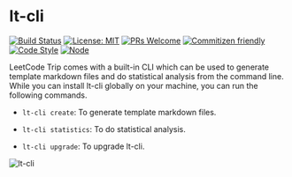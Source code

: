 # lt-cli

[![Build Status](https://travis-ci.com/YanceyOfficial/leetcode-trip.svg?branch=master)](https://travis-ci.com/YanceyOfficial/leetcode-trip)
[![License: MIT](https://img.shields.io/badge/License-MIT-green.svg)](https://opensource.org/licenses/MIT)
[![PRs Welcome](https://img.shields.io/badge/PRs-welcome-green.svg)](https://github.com/YanceyOfficial/leetcode-trip/pulls)
[![Commitizen friendly](https://img.shields.io/badge/commitizen-friendly-brightgreen.svg)](http://commitizen.github.io/cz-cli/)
[![Code Style](https://img.shields.io/badge/code%20style-prettier-green)](https://prettier.io/)
[![Node](https://img.shields.io/badge/node-%3E%3D18.19.0-orange.svg)](https://nodejs.org/en/)

LeetCode Trip comes with a built-in CLI which can be used to generate template markdown files and do statistical analysis from the command line. While you can install lt-cli globally on your machine, you can run the following commands.

- `lt-cli create`: To generate template markdown files.

- `lt-cli statistics`: To do statistical analysis.

- `lt-cli upgrade`: To upgrade lt-cli.

![lt-cli](https://edge.yancey.app/beg/lt-cli.gif)
